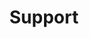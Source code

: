 ---
#Delimiter files are used to separate the list of documentation pages into sections.
title: "Support"
type: delimiter
weight: 30 # Change this weight to change order of sections
sitemapExclude: True
_build:
  publishResources: false
  render: never
partition: qdrant 
---